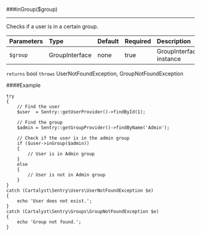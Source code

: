 <a id="inGroup"></a>
###inGroup($group)

----------

Checks if a user is in a certain group.

Parameters          | Type                | Default             | Required            | Description
:------------------ | :------------------ | :------------------ | :------------------ | :------------------
`$group`            | GroupInterface      | none                | true                | GroupInterface instance

`returns` bool
`throws`  UserNotFoundException, GroupNotFoundException

####Example

	try
	{
		// Find the user
		$user  = Sentry::getUserProvider()->findById(1);

		// Find the group
		$admin = Sentry::getGroupProvider()->findByName('Admin');

		// Check if the user is in the admin group
		if ($user->inGroup($admin))
		{
			// User is in Admin group
		}
		else
		{
			// User is not in Admin group
		}
	}
	catch (Cartalyst\Sentry\Users\UserNotFoundException $e)
	{
		echo 'User does not exist.';
	}
	catch (Cartalyst\Sentry\Groups\GroupNotFoundException $e)
	{
		echo 'Group not found.';
	}
